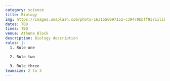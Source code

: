 ```yaml
---
category: science
title: Biology
img: https://images.unsplash.com/photo-1631556097152-c39479bbff93?ixlib=rb-4.0.3&ixid=M3wxMjA3fDB8MHxzZWFyY2h8M3x8YmlvbG9neXxlbnwwfHwwfHx8MA%3D%3D&auto=format&fit=crop&w=900&q=60
dates: TBD
times: TBD
venue: Athena Block
description: Biology description
rules: |-
  1. Rule one

  2. Rule two

  3. Rule three
teamsize: 2 to 3
---
```

